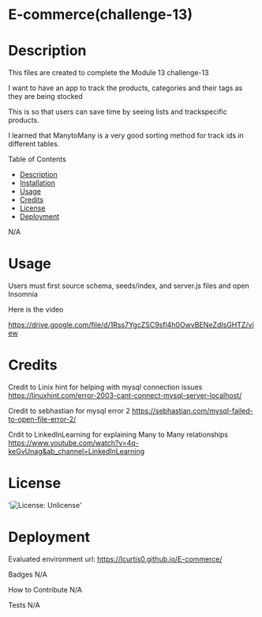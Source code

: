 # E-commerce(challenge-13)

# Description

This files are created to complete the Module 13 challenge-13

I want to have an app to track the products, categories and their tags as they are being stocked

This is so that users can save time by seeing lists and trackspecific products.

I learned that ManytoMany is a very good sorting method for track ids in different tables.

Table of Contents
- [Description](#Decription)
- [Installation](#Installation)
- [Usage](#Usage)
- [Credits](#Credits)
- [License](#License)
- [Deployment](#Deployment)

N/A

# Usage

Users must first source schema, seeds/index, and server.js files and open Insomnia

Here is the video

https://drive.google.com/file/d/1Rss7YgcZSC9sfl4h0OwvBENeZdIsGHTZ/view

# Credits


Credit to Linix hint for helping with mysql connection issues 
https://linuxhint.com/error-2003-cant-connect-mysql-server-localhost/

Credit to sebhastian for mysql error 2
https://sebhastian.com/mysql-failed-to-open-file-error-2/

Crdit to LinkedInLearning for explaining Many to Many relationships
https://www.youtube.com/watch?v=4q-keGvUnag&ab_channel=LinkedInLearning

# License

'![License: Unlicense](https://img.shields.io/badge/license-Unlicense-blue.svg)'

# Deployment
Evaluated environment url: https://lcurtis0.github.io/E-commerce/

Badges
N/A

How to Contribute
N/A

Tests
N/A


